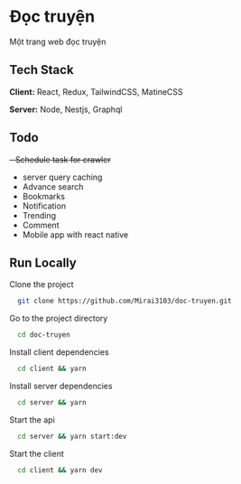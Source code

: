 
# Đọc truyện

Một trang web đọc truyện


## Tech Stack

**Client:** React, Redux, TailwindCSS, MatineCSS

**Server:** Node, Nestjs, Graphql

## Todo

~~- Schedule task for crawler~~
- server query caching
- Advance search
- Bookmarks
- Notification
- Trending
- Comment
- Mobile app with react native



## Run Locally

Clone the project

```bash
  git clone https://github.com/Mirai3103/doc-truyen.git
```

Go to the project directory

```bash
  cd doc-truyen
```

Install client dependencies

```bash
  cd client && yarn
```
Install server dependencies

```bash
  cd server && yarn
```

Start the api

```bash
  cd server && yarn start:dev
```
Start the client

```bash
  cd client && yarn dev
```

